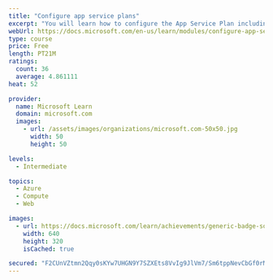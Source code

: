 ```yaml
---
title: "Configure app service plans"
excerpt: "You will learn how to configure the App Service Plan including pricing and scaling."
webUrl: https://docs.microsoft.com/en-us/learn/modules/configure-app-service-plans/
type: course
price: Free
length: PT21M
ratings:
  count: 36
  average: 4.861111
heat: 52

provider:
  name: Microsoft Learn
  domain: microsoft.com
  images:
    - url: /assets/images/organizations/microsoft.com-50x50.jpg
      width: 50
      height: 50

levels:
  - Intermediate

topics:
  - Azure
  - Compute
  - Web

images:
  - url: https://docs.microsoft.com/learn/achievements/generic-badge-social.png
    width: 640
    height: 320
    isCached: true

secured: "F2CUnVZtmn2Qqy0sKYw7UHGN9Y7SZXEts8VvIg9JlVm7/Sm6tppNevCbGf0rMLlZE+Lr7BEONYjrxWUYKzzd7hKuGr7XnCBPlGbI8GTHGhlXMQeNn5UdQA9hPWKfoIA2EO8BhlvqVTrWzNZCptJ7sD+3KUBNkn5d3THgLS3wFThCORRoKnua0WQ0Bh6pG5d7jg3CZqFhoNU3N8QJEk9zP2wCtsTkFRqEwbgo1porP05QMp4ZI/yYgJgpdh5BoTCyfoDMgfNE/YNHs0q6B7S/R10HJpm1P0HyX1q6vMy7Ikovzt96xcurc+rMm2Jn0F8Sos1IS/cphJUs58tr0hjHGibL/1BLM6LNmSesGkGADRYPxOcN24gyUdrEqqf8XN8tnJeI8cvw3I5moxcAWwbrNo2sKd5oGUnTu1P5m3J9sgU=;RBk9zEdkitJvOBlYUqDt3A=="
---
```


